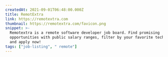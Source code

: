 ```yaml
---
createdAt: 2021-09-01T06:48:00.000Z
title: RemotExtra
link: https://remotextra.com
thumbnail: https://remotextra.com/favicon.png
snippet: >-
  Remotextra is a remote software developer job board. Find promising
  opportunities with public salary ranges, filter by your favorite technologies,
  and apply now!
tags: ["job-listing", " remote"]
---
```

